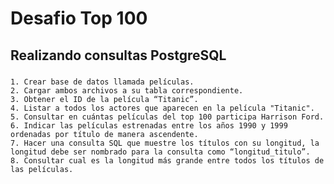 # Desafio Top 100

## Realizando consultas PostgreSQL
###

### 
    1. Crear base de datos llamada películas.
    2. Cargar ambos archivos a su tabla correspondiente.
    3. Obtener el ID de la película “Titanic”.
    4. Listar a todos los actores que aparecen en la película "Titanic".
    5. Consultar en cuántas películas del top 100 participa Harrison Ford.
    6. Indicar las películas estrenadas entre los años 1990 y 1999 ordenadas por título de manera ascendente.
    7. Hacer una consulta SQL que muestre los títulos con su longitud, la longitud debe ser nombrado para la consulta como “longitud_titulo”.
    8. Consultar cual es la longitud más grande entre todos los títulos de las películas.
